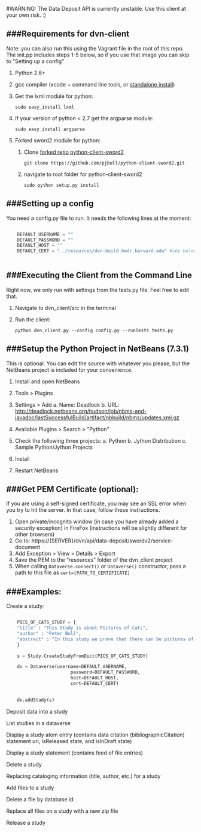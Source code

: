 #WARNING: The Data Deposit API is currently unstable. Use this client at your own risk. :)

###Requirements for dvn-client
----------------------------
Note: you can also run this using the Vagrant file in the root of this repo. The init.pp includes steps 1-5 below, so if you use that image you can skip to "Setting up a config"


1. Python 2.6+
2. gcc compiler (xcode + command line tools, or [standalone install](https://github.com/kennethreitz/osx-gcc-installer#readme))
3. Get the lxml module for python: 

    `sudo easy_install lxml`

4. If your version of python < 2.7 get the argparse module: 

    `sudo easy_install argparse`

5. Forked sword2 module for python:
    1. Clone [forked repo python-client-sword2](https://github.com/pjbull/python-client-sword2)
    
        `git clone https://github.com/pjbull/python-client-sword2.git`
    
    2. navigate to root folder for python-client-sword2
    
       `sudo python setup.py install`
	
###Setting up a config
------------------------
You need a config.py file to run.  It needs the following lines at the moment:

```python

    DEFAULT_USERNAME = ""
    DEFAULT_PASSWORD = ""
    DEFAULT_HOST = ""
    DEFAULT_CERT = "../resources/dvn-build.hmdc.harvard.edu" #see below for info on the cert
    
```
	
###Executing the Client from the Command Line
------------------------------------------
Right now, we only run with settings from the tests.py file. Feel free to edit that.

1. Navigate to dvn\_client/src in the terminal
2. Run the client:

    `python dvn_client.py --config config.py --runTests tests.py`


###Setup the Python Project in NetBeans (7.3.1)
------------------------------
This is optional. You can edit the source with whatever you please, but the NetBeans project is included for your convenience.

1. Install and open NetBeans	
2. Tools > Plugins
3. Settings > Add
    a. Name: Deadlock
    b. URL: http://deadlock.netbeans.org/hudson/job/nbms-and-javadoc/lastSuccessfulBuild/artifact/nbbuild/nbms/updates.xml.gz

4. Available Plugins > Search > "Python"
5. Check the following three projects:
    a. Python
    b. Jython Distribution
    c. Sample Python/Jython Projects
6. Install
7. Restart NetBeans

###Get PEM Certificate (optional):
-----------------------------------
If you are using a self-signed certificate, you may see an SSL error when you try to hit the server. In that case, follow these instructions.

1. Open private/incognito window (in case you have already added a security exception) in FireFox (instructions will be slightly different for other browsers)
2. Go to: https://{SERVER}/dvn/api/data-deposit/swordv2/service-document
3. Add Exception > View > Details > Export
4. Save the PEM to the “resources” folder of the dvn\_client project
5. When calling `Dataverse.connect()` or `Dataverse()` constructor, pass a path to this file as `cert=[PATH_TO_CERTIFICATE]`


###Examples:
---------------------------------
Create a study:
```python

    PICS_OF_CATS_STUDY = {
    "title" : "This Study is about Pictures of Cats",
    "author" : "Peter Bull",
    "abstract" : "In this study we prove that there can be pictures of cats passed through the intertubes.",
    }
    
    s = Study.CreateStudyFromDict(PICS_OF_CATS_STUDY)

    dv = Dataverse(username=DEFAULT_USERNAME,
                        password=DEFAULT_PASSWORD, 
                        host=DEFAULT_HOST, 
                        cert=DEFAULT_CERT)
                        

    dv.addStudy(s)

```

Deposit data into a study

List studies in a dataverse

Display a study atom entry (contains data citation (bibliographicCitation) statement uri, isReleased state, and isInDraft state)

Display a study statement (contains feed of file entries)

Delete a study

Replacing cataloging information (title, author, etc.) for a study

Add files to a study

Delete a file by database id

Replace all files on a study with a new zip file

Release a study